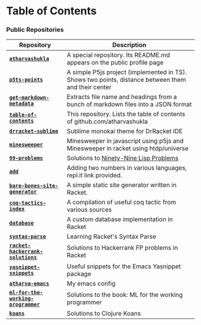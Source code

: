 # Table of Contents

### Public Repositories
| Repository                                                                                            | Description                                                                                                                                     |
|-------------------------------------------------------------------------------------------------------|-------------------------------------------------------------------------------------------------------------------------------------------------|
| [**`atharvashukla`**](https://github.com/atharvashukla/atharvashukla)                                 | A special repository. Its README.md appears on the public profile page                                                                          | 
| [**`p5ts-points`**](https://github.com/atharvashukla/p5ts-points)                                     | A simple P5js project (implemented in TS). Shows two points, distance between them and their center                                             | 
| [**`get-markdown-metadata`**](https://github.com/atharvashukla/get-markdown-metadata)                 | Extracts file name and headings from a bunch of markdown files into a JSON format                                                               | 
| [**`table-of-contents`**](https://github.com/atharvashukla/table-of-contents)                         | This repository. Lists the table of contents of github.com/atharvashukla                                                                        | 
| [**`drracket-sublime`**](https://github.com/atharvashukla/drracket-sublime)                           | Sublime monokai theme for DrRacket IDE                                                                                                          | 
| [**`minesweeper`**](https://github.com/atharvashukla/minesweeper)                                     | Minesweeper in javascript using p5js and Minesweeper in racket using htdp/universe                                                              | 
| [**`99-problems`**](https://github.com/atharvashukla/99-problems)                                     | Solutions to [Ninety-Nine Lisp Problems](http://www.ic.unicamp.br/~meidanis/courses/mc336/2006s2/funcional/L-99_Ninety-Nine_Lisp_Problems.html) | 
| [**`add`**](https://github.com/atharvashukla/add)                                                     | Adding two numbers in various languages, repl.it link provided.                                                                                 | 
| [**`bare-bones-site-generator`**](https://github.com/atharvashukla/bare-bones-site-generator)         | A simple static site generator written in Racket.                                                                                               | 
| [**`coq-tactics-index`**](https://github.com/atharvashukla/coq-tactics-index)                         | A compilation of useful coq tactic from various sources                                                                                         | 
| [**`database`**](https://github.com/atharvashukla/database)                                           | A custom database implementation in Racket                                                                                                      | 
| [**`syntax-parse`**](https://github.com/atharvashukla/syntax-parse)                                   | Learning Racket's Syntax Parse                                                                                                                  | 
| [**`racket-hackerrank-solutions`**](https://github.com/atharvashukla/racket-hackerrank-solutions)     | Solutions to Hackerrank FP problems in Racket                                                                                                   | 
| [**`yasnippet-snippets`**](https://github.com/atharvashukla/yasnippet-snippets)                       | Useful snippets for the Emacs Yasnippet package                                                                                                 | 
| [**`atharva-emacs`**](https://github.com/atharvashukla/atharva-emacs)                                 | My emacs config                                                                                                                                 | 
| [**`ml-for-the-working-programmer`**](https://github.com/atharvashukla/ml-for-the-working-programmer) | Solutions to the book: ML for the working programmer                                                                                            | 
| [**`koans`**](https://github.com/atharvashukla/koans)                                                 | Solutions to Clojure Koans                                                                                                                      | 
